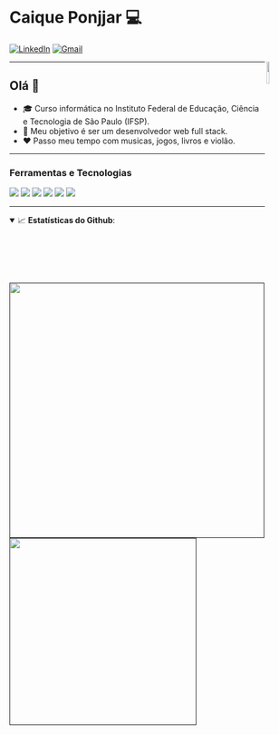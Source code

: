 <!-- ### Hi 👋 --->
 
<!--
**Caique-P/Caique-P** is a ✨ _special_ ✨ repository because its `README.md` (this file) appears on your GitHub profile.

Here are some ideas to get you started:

- 🔭 I’m currently working on ...
- 🌱 I’m currently learning ...
- 👯 I’m looking to collaborate on ...
- 🤔 I’m looking for help with ...
- 💬 Ask me about ...
- 📫 How to reach me: ...
- 😄 Pronouns: ...
- ⚡ Fun fact: ...
-->
<!---
- 📚I’m a student at the Federal Institute of Education Science and Technology of São Paulo (IFSP).
- <img src="https://cdn3.iconfinder.com/data/icons/logos-and-brands-adobe/512/267_Python-512.png" width=19px alt="🌱"> I’m currently learning more about Python and Gulp.js. <img src="https://res.cloudinary.com/practicaldev/image/fetch/s--guCYAAcB--/c_limit%2Cf_auto%2Cfl_progressive%2Cq_auto%2Cw_880/https://cdn-images-1.medium.com/max/1000/1%2AIGn5E-1wp5mQ2DHoevVCFA.png" width=22px alt="">
- You can see my projects in this profile.
<hr/>
<h3> Find me elsewhere 🌎  </h3>
--->
<!--- - <a href="https://www.linkedin.com/in/caiqueponjjar/"> <img src="https://imagens-revista-pro.vivadecora.com.br/uploads/2017/10/como-usar-o-linkedin-para-empresas.png" width=14px alt=""> LinkedIn</a> | <a href="https://wonderfulcaco.gamejolt.io"><img src="https://qikdownloads.com/wp-content/uploads/2017/01/Gmae_Jolt_Main2.png" width=14px alt=""> GameJolt </a> --->
<!--|<a href="https://twitter.com/WonderfulCaco"><img src="https://img.icons8.com/cotton/2x/twitter.png" width=14px alt="">Twitter </a> 
</center>---->

<!-- AQUI VAI SER O CONTEUDO DA PAGINA:--->
# Caique Ponjjar 💻

[![LinkedIn](https://img.shields.io/badge/LinkedIn-0077B5?style=for-the-badge&logo=linkedin&logoColor=white)](https://www.linkedin.com/in/caiqueponjjar/) [![Gmail](https://img.shields.io/badge/Gmail-D14836?style=for-the-badge&logo=gmail&logoColor=white)](mailto:caiqueponjjar@gmail.com?subject=Subject&amp;body=Message)
<!---src="https://media2.giphy.com/media/dWesBcTLavkZuG35MI/source.gif"-->

<img align="right" width="10%" src="https://media2.giphy.com/media/dWesBcTLavkZuG35MI/source.gif"/>

----

<h2>Olá 👋</h2>

- 🎓 Curso informática no Instituto Federal de Educação, Ciência e Tecnologia de São Paulo (IFSP).
- 🎯 Meu objetivo é ser um desenvolvedor web full stack.
- ❤️ Passo meu tempo com musicas, jogos, livros e violão.

----
### Ferramentas e Tecnologias

<p float="left">
  
  <img src="https://img.shields.io/badge/-MySQL-0078D6?style=for-the-badge&logo=MySQL&logoColor=white&link=https://www.mysql.com/"/>

  <img src="https://img.shields.io/badge/-Python-2E2EFE?style=for-the-badge&logo=Python&logoColor=white&link=https://www.python.org/" />
  
  <img src="https://img.shields.io/badge/-Java-ff4500?style=for-the-badge&logo=Java&logoColor=white&link=https://java.oracle.com/" />
  
  <img src="https://img.shields.io/badge/Node.js-43853D?style=for-the-badge&logo=node.js&logoColor=white" />
  
  <img src="https://img.shields.io/badge/JavaScript-323330?style=for-the-badge&logo=javascript&logoColor=F7DF1E" />
  
  <img src="https://img.shields.io/badge/MariaDB-4EA94B?style=for-the-badge&logo=mongodb&logoColor=white" />
    
</p>

----

<details open>
  <summary>📈 <b>Estatísticas do Github</b>:</summary>
  <br/>
  <div align="left"> 
     <a href="">
      <img width="450px" align="left" src="https://github-readme-stats.vercel.app/api?username=Caique-P&show_icons=true&include_all_commits=true&count_private=true&&hide=issues&theme=tokyonight"/>
    </a>
    <a href="">
      <img width="330px" align="left" src="https://github-readme-stats.vercel.app/api/top-langs/?username=Caique-P&layout=compact&theme=tokyonight">
    </a>  
</div>
<br/>
</details>
